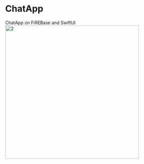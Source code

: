 # ChatApp
ChatApp on FiREBase and SwiftUI
<img width="426" alt="2" src="https://user-images.githubusercontent.com/117158527/221401390-80df0116-bf5a-41a5-9e0a-b39038979e86.png">
